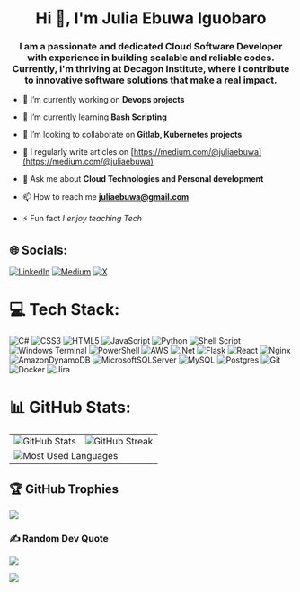 <h1 align="center">Hi 👋, I'm Julia Ebuwa Iguobaro</h1>
<h3 align="center">I am a passionate and dedicated Cloud Software Developer with experience in building scalable and reliable codes. Currently, i'm thriving at Decagon Institute, where I contribute to innovative software solutions that make a real impact.</h3>

- 🔭 I’m currently working on **Devops projects**

- 🌱 I’m currently learning **Bash Scripting**

- 👯 I’m looking to collaborate on **Gitlab, Kubernetes projects**

- 📝 I regularly write articles on [https://medium.com/@juliaebuwa](https://medium.com/@juliaebuwa)

- 💬 Ask me about **Cloud Technologies and Personal development**

- 📫 How to reach me **juliaebuwa@gmail.com**

- ⚡ Fun fact *I enjoy teaching Tech*



## 🌐 Socials:
[![LinkedIn](https://img.shields.io/badge/LinkedIn-%230077B5.svg?logo=linkedin&logoColor=white)](https://linkedin.com/in/ebuwa-iguobaro) [![Medium](https://img.shields.io/badge/Medium-12100E?logo=medium&logoColor=white)](https://medium.com/@juliaebuwa) [![X](https://img.shields.io/badge/X-black.svg?logo=X&logoColor=white)](https://x.com/juliaebuwa) 

# 💻 Tech Stack:
![C#](https://img.shields.io/badge/c%23-%23239120.svg?style=for-the-badge&logo=csharp&logoColor=white) ![CSS3](https://img.shields.io/badge/css3-%231572B6.svg?style=for-the-badge&logo=css3&logoColor=white) ![HTML5](https://img.shields.io/badge/html5-%23E34F26.svg?style=for-the-badge&logo=html5&logoColor=white) ![JavaScript](https://img.shields.io/badge/javascript-%23323330.svg?style=for-the-badge&logo=javascript&logoColor=%23F7DF1E) ![Python](https://img.shields.io/badge/python-3670A0?style=for-the-badge&logo=python&logoColor=ffdd54) ![Shell Script](https://img.shields.io/badge/shell_script-%23121011.svg?style=for-the-badge&logo=gnu-bash&logoColor=white) ![Windows Terminal](https://img.shields.io/badge/Windows%20Terminal-%234D4D4D.svg?style=for-the-badge&logo=windows-terminal&logoColor=white) ![PowerShell](https://img.shields.io/badge/PowerShell-%235391FE.svg?style=for-the-badge&logo=powershell&logoColor=white) ![AWS](https://img.shields.io/badge/AWS-%23FF9900.svg?style=for-the-badge&logo=amazon-aws&logoColor=white) ![.Net](https://img.shields.io/badge/.NET-5C2D91?style=for-the-badge&logo=.net&logoColor=white) ![Flask](https://img.shields.io/badge/flask-%23000.svg?style=for-the-badge&logo=flask&logoColor=white) ![React](https://img.shields.io/badge/react-%2320232a.svg?style=for-the-badge&logo=react&logoColor=%2361DAFB) ![Nginx](https://img.shields.io/badge/nginx-%23009639.svg?style=for-the-badge&logo=nginx&logoColor=white) ![AmazonDynamoDB](https://img.shields.io/badge/Amazon%20DynamoDB-4053D6?style=for-the-badge&logo=Amazon%20DynamoDB&logoColor=white) ![MicrosoftSQLServer](https://img.shields.io/badge/Microsoft%20SQL%20Server-CC2927?style=for-the-badge&logo=microsoft%20sql%20server&logoColor=white) ![MySQL](https://img.shields.io/badge/mysql-4479A1.svg?style=for-the-badge&logo=mysql&logoColor=white) ![Postgres](https://img.shields.io/badge/postgres-%23316192.svg?style=for-the-badge&logo=postgresql&logoColor=white) ![Git](https://img.shields.io/badge/git-%23F05033.svg?style=for-the-badge&logo=git&logoColor=white) ![Docker](https://img.shields.io/badge/docker-%230db7ed.svg?style=for-the-badge&logo=docker&logoColor=white) ![Jira](https://img.shields.io/badge/jira-%230A0FFF.svg?style=for-the-badge&logo=jira&logoColor=white)

# 📊 GitHub Stats:

<table>
  <tr>
    <td>
      <img src="https://github-readme-stats.vercel.app/api?username=JuliaEbuwa&theme=swift&hide_border=false&include_all_commits=true&count_private=false" alt="GitHub Stats" />
    </td>
    <td>
      <img src="https://github-readme-streak-stats.herokuapp.com/?user=JuliaEbuwa&theme=swift&hide_border=false" alt="GitHub Streak" />
    </td>
  </tr>
  <tr>
    <td colspan="2">
      <img src="https://github-readme-stats.vercel.app/api/top-langs/?username=JuliaEbuwa&theme=swift&hide_border=false&include_all_commits=true&count_private=false&layout=compact" alt="Most Used Languages" />
    </td>
  </tr>
</table>

## 🏆 GitHub Trophies
![](https://github-profile-trophy.vercel.app/?username=JuliaEbuwa&theme=monokai&no-frame=false&no-bg=false&margin-w=4)

### ✍️ Random Dev Quote
![](https://quotes-github-readme.vercel.app/api?type=horizontal&theme=radical)

[![](https://visitcount.itsvg.in/api?id=JuliaEbuwa&icon=0&color=0)](https://visitcount.itsvg.in)

<!-- Proudly created with GPRM ( https://gprm.itsvg.in ) -->
